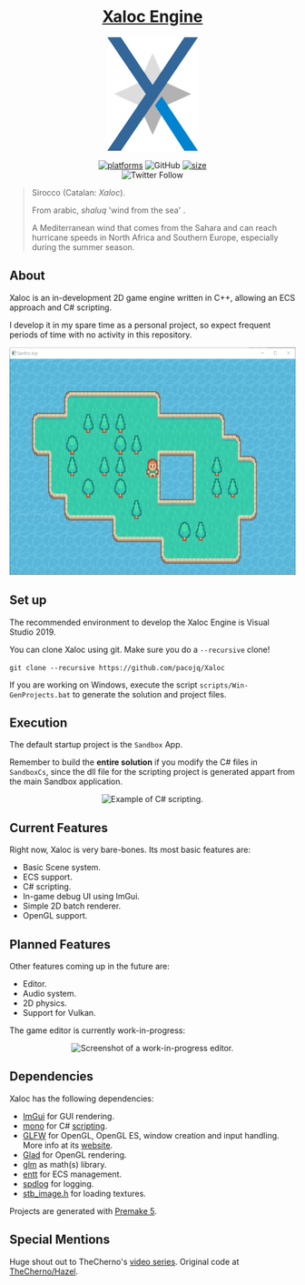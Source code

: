 <h1 align="center" style="border-bottom: none;">
  <a href="https://github.com/pacojq/Xaloc/">Xaloc Engine</a>
</h1>

<p align="center">
  <img height="200" src="res/xaloc-logo.png" alt="Xaloc Engine logo" />
</p>

<p align="center">
  <a href=""><img alt="platforms" src="https://img.shields.io/badge/platform-Windows-blue?style=flat-square"/></a>
  <img alt="GitHub" src="https://img.shields.io/github/license/pacojq/Xaloc?color=blue&style=flat-square">
  <a href=""><img alt="size" src="https://img.shields.io/github/repo-size/pacojq/Xaloc?style=flat-square"/></a>
  <br/>
  <!-- <a href=""><img alt="stars" src="https://img.shields.io/github/stars/pacojq/Xaloc?style=social"/></a> -->
  <img alt="Twitter Follow" src="https://img.shields.io/twitter/follow/_thisIsPJ?style=social">
</p>

> Sirocco (Catalan: _Xaloc_).
> 
> From arabic, _shaluq_ 'wind from the sea' .
> 
> A Mediterranean wind that comes from the Sahara and can reach hurricane speeds in North Africa and Southern Europe, especially during the summer season.


## About

Xaloc is an in-development 2D game engine written in C++, allowing an ECS approach and C# scripting.

I develop it in my spare time as a personal project, so expect frequent periods of time with no activity in this repository.

<p align="center">
    <img height="400" src="res/sandbox.png" alt="Screenshot of an example application built with Xaloc." />
</p>

## Set up

The recommended environment to develop the Xaloc Engine is Visual Studio 2019.

You can clone Xaloc using git. Make sure you do a ```--recursive``` clone!

```git clone --recursive https://github.com/pacojq/Xaloc```

If you are working on Windows, execute the script ```scripts/Win-GenProjects.bat``` 
to generate the solution and project files.


## Execution

The default startup project is the ```Sandbox``` App.

Remember to build the **entire solution** if you modify the C# files in ```SandboxCs```, since the dll file for the
scripting project is generated appart from the main Sandbox application.

<p align="center">
    <img height="400" src="res/csharp-demo.gif" alt="Example of C# scripting." />
</p>

## Current Features

Right now, Xaloc is very bare-bones. Its most basic features are:

 - Basic Scene system.
 - ECS support.
 - C# scripting.
 - In-game debug UI using ImGui.
 - Simple 2D batch renderer.
 - OpenGL support.
 

## Planned Features

Other features coming up in the future are:

 - Editor.
 - Audio system.
 - 2D physics.
 - Support for Vulkan.

The game editor is currently work-in-progress:

<p align="center">
    <img height="400" src="res/sandbox-editor.png" alt="Screenshot of a work-in-progress editor." />
</p>


## Dependencies

Xaloc has the following dependencies:

  - [ImGui](https://github.com/ocornut/imgui) for GUI rendering.
  - [mono](https://www.mono-project.com/docs/about-mono/) for C# [scripting](https://www.mono-project.com/docs/advanced/embedding/scripting/).
  - [GLFW](https://github.com/glfw/glfw) for OpenGL, OpenGL ES, window creation 
  and input handling. More info at its [website](https://www.glfw.org/).
  - [Glad](https://glad.dav1d.de) for OpenGL rendering.
  - [glm](https://github.com/g-truc//glm) as math(s) library.
  - [entt](https://github.com/skypjack/entt) for ECS management.
  - [spdlog](https://github.com/gabime/spdlog) for logging.
  - [stb_image.h](https://github.com/nothings/stb) for loading textures.

Projects are generated with [Premake 5](https://github.com/premake/premake-core/releases).

## Special Mentions

Huge shout out to TheCherno's [video series](https://www.youtube.com/playlist?list=PLlrATfBNZ98dC-V-N3m0Go4deliWHPFwT). Original code at [TheCherno/Hazel](https://github.com/TheCherno/Hazel).
